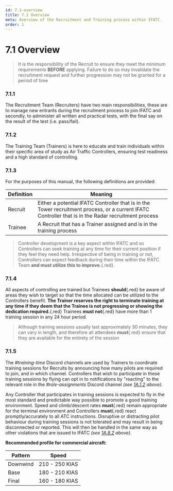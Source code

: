 ```yaml
---
id: 7.1-overview
title: 7.1 Overview
meta: Overview of the Recruitment and Training process within IFATC.
order: 1
---
```


# 7.1  Overview

 

> It is the responsibility of the Recruit to ensure they meet the minimum requirements **BEFORE** applying. Failure to do so may invalidate the recruitment request and further progression may not be granted for a period of time

 

### 7.1.1    

The Recruitment Team (Recruiters) have two main responsibilities, these are to manage new entrants during the recruitment process to join IFATC and secondly, to administer all written and practical tests, with the final say on the result of the test (i.e. pass/fail).



### 7.1.2    

The Training Team (Trainers) is here to educate and train individuals within their specific area of study as Air Traffic Controllers, ensuring test readiness and a high standard of controlling.



### 7.1.3    

For the purposes of this manual, the following definitions are provided:

 

| Definition | Meaning                                                      |
| ---------- | ------------------------------------------------------------ |
| Recruit    | Either a potential IFATC Controller that is in the Tower recruitment process, or a current IFATC Controller that is in the Radar recruitment process |
| Trainee    | A Recruit that has a Trainer assigned and is in the training process |

 

> Controller development is a key aspect within IFATC and so Controllers can seek training at any time for their current position if they feel they need help. Irrespective of being in training or not, Controllers can expect feedback during their time within the IFATC Team **and must utilize this to improve.**{.red}. 

 

### 7.1.4    

All aspects of controlling are trained but Trainees **should**{.red} be aware of areas they wish to target so that the time allocated can be utilized to the Controllers benefit. **The Trainer reserves the right to terminate training at any time if they deem that the Trainee is not progressing or showing the dedication required.**{.red} Trainees **must not**{.red} have more than 1 training session in any 24 hour period.



> Although training sessions usually last approximately 30 minutes, they can vary in length, and therefore all attendees **must**{.red} ensure that they are available for the entirety of the session



### 7.1.5

The *#training-time* Discord channels are used by Trainers to coordinate training sessions for Recruits by announcing how many pilots are required to join, and in which channel. Controllers that wish to participate in these training sessions by flying can opt in to notifications by "reacting" to the relevant role in the *#role-assignments* Discord channel *(see [1A.1.2](/guide/atc-manual/1a.-administration/1a.1-discord-communication#1a.1.2) above)*. 



Any Controller that participates in training sessions is expected to fly in the most standard and predictable way possible to promote a good training environment. Speed and climb/descent rates **must**{.red} remain appropriate for the terminal environment and Controllers **must**{.red} react promptly/accurately to all ATC instructions. Disruptive or distracting pilot behaviour during training sessions is not tolerated and may result in being disconnected or reported. This will then be handled in the same way as other violations that are issued to IFATC *(see [1A.8.2](/guide/atc-manual/1a.-administration/1a.8-disciplinary-and-suspension-procedure#1a.8.2) above)*.



**Recommended profile for commercial aircraft:**

| Pattern  | Speed          |
| -------- | -------------- |
| Downwind | 210 - 250 KIAS |
| Base     | 180 - 210 KIAS |
| Final    | 160 - 180 KIAS |

